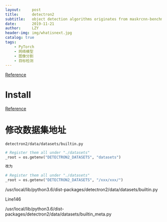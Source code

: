 ```yaml
---
layout:     post
title:      detectron2
subtitle:   object detection algorithms originates from maskrcnn-benchmark
date:       2019-11-21
author:     LZY
header-img: img/whatisnext.jpg
catalog: true
tags:
    - PyTorch
    - 网络模型
    - 图像分割
    - 目标检测
---
```


[Reference](https://github.com/facebookresearch/detectron2)

# Install

[Reference](https://github.com/facebookresearch/detectron2/blob/master/INSTALL.md)


# 修改数据集地址


 `detectron2/data/datasets/builtin.py`

```python
# Register them all under "./datasets"
_root = os.getenv("DETECTRON2_DATASETS", "datasets")

改为

# Register them all under "./datasets"
_root = os.getenv("DETECTRON2_DATASETS", "/xxx/xxx/")
```

/usr/local/lib/python3.6/dist-packages/detectron2/data/datasets/builtin.py

Line146

/usr/local/lib/python3.6/dist-packages/detectron2/data/datasets/builtin_meta.py


